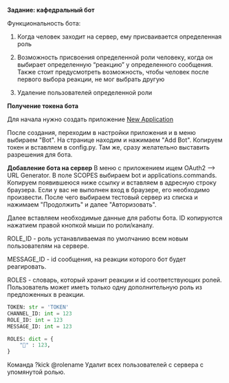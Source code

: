 **Задание: кафедральный бот**

Функциональность бота:

1. Когда человек заходит на сервер, ему присваивается определенная роль

2. Возможность присвоения определенной роли человеку, когда он выбирает определенную “реакцию” у определенного сообщения. Также стоит предусмотреть возможность, чтобы человек после первого выбора реакции, не мог выбрать другую

3. Удаление пользователей определенной роли


**Получение токена бота**

Для начала нужно создать приложение [New Application](https://discord.com/developers/applications/)

После создания, переходим в настройки приложения и в меню выбираем "Bot". На странице находим и нажимаем "Add Bot". Копируем токен и вставляем в config.py.
Там же, сразу желательно выставить разрешения для бота.

**Добавление бота на сервер**
В меню с приложением ищем OAuth2 –> URL Generator. В поле SCOPES выбираем bot и applications.commands. 
Копируем появившеюся ниже ссылку и вставляем в адресную строку браузера. 
Если у вас не выполнен вход в браузере, его необходимо произвести.
После чего выбираем тестовый сервер из списка и нажимаем "Продолжить" и далее "Авторизовать".

Далее вставляем необходимые данные для работы бота. ID копируются нажатием правой кнопкой мыши по роли/каналу.

ROLE_ID - роль устанавливаемая по умолчанию всем новым пользователям на сервере.

MESSAGE_ID - id сообщения, на реакции которого бот будет реагировать.

ROLES - словарь, который хранит реакции и id соответствующих ролей.
Пользователь может иметь только одну дополнительную роль из предложенных в реакции.
```python 
TOKEN: str = 'TOKEN'
CHANNEL_ID: int = 123
ROLE_ID: int = 123
MESSAGE_ID: int = 123

ROLES: dict = {
    "🙂" : 123,
}
```

Команда ?kick @rolename
Удалит всех пользователей с сервера с упомянутой ролью. 
